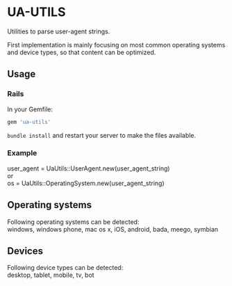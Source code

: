 # UA-UTILS

Utilities to parse user-agent strings.

First implementation is mainly focusing on most common operating systems and device types, so that content can be optimized.

## Usage

### Rails

In your Gemfile:

```ruby
gem 'ua-utils'
```

`bundle install` and restart your server to make the files available.


### Example

user_agent = UaUtils::UserAgent.new(user_agent_string)  
or  
os = UaUtils::OperatingSystem.new(user_agent_string)  

## Operating systems

Following operating systems can be detected:  
windows, windows phone, mac os x, iOS, android, bada, meego, symbian  

## Devices

Following device types can be detected:  
desktop, tablet, mobile, tv, bot  

